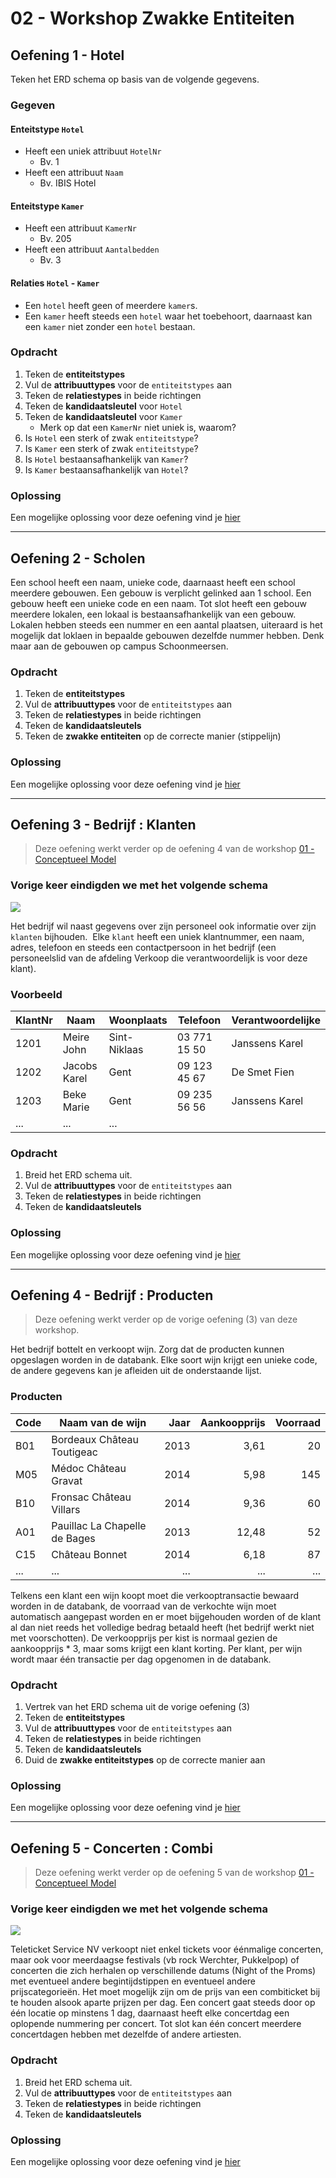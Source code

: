 # 02 - Workshop Zwakke Entiteiten

## Oefening 1 - Hotel
Teken het ERD schema op basis van de volgende gegevens.
### Gegeven
#### Enteitstype `Hotel`
- Heeft een uniek attribuut `HotelNr`
    - Bv. 1
- Heeft een attribuut `Naam`
    - Bv. IBIS Hotel
#### Enteitstype `Kamer`
- Heeft een attribuut `KamerNr`
    - Bv. 205
- Heeft een attribuut `Aantalbedden`
    - Bv. 3
#### Relaties `Hotel` - `Kamer`
- Een `hotel` heeft geen of meerdere `kamer`s.
- Een `kamer` heeft steeds een `hotel` waar het toebehoort, daarnaast kan een `kamer` niet zonder een `hotel` bestaan.

### Opdracht
1. Teken de **entiteitstypes**
2. Vul de **attribuuttypes** voor de `entiteitstypes` aan
3. Teken de **relatiestypes** in beide richtingen
4. Teken de **kandidaatsleutel** voor `Hotel`
5. Teken de **kandidaatsleutel** voor `Kamer`
    - Merk op dat een `KamerNr` niet uniek is, waarom?
6. Is `Hotel` een sterk of zwak `entiteitstype`?
7. Is `Kamer` een sterk of zwak `entiteitstype`?
8. Is `Hotel` bestaansafhankelijk van `Kamer`?
8. Is `Kamer` bestaansafhankelijk van `Hotel`?

### Oplossing
Een mogelijke oplossing voor deze oefening vind je [hier](solutions/exercise-1.md)

---

## Oefening 2 - Scholen
Een school heeft een naam, unieke code, daarnaast heeft een school meerdere gebouwen. Een gebouw is verplicht gelinked aan 1 school. Een gebouw heeft een unieke code en een naam. Tot slot heeft een gebouw meerdere lokalen, een lokaal is bestaansafhankelijk van een gebouw. Lokalen hebben steeds een nummer en een aantal plaatsen, uiteraard is het mogelijk dat loklaen in bepaalde gebouwen dezelfde nummer hebben. Denk maar aan de gebouwen op campus Schoonmeersen.

### Opdracht
1. Teken de **entiteitstypes**
2. Vul de **attribuuttypes** voor de `entiteitstypes` aan
3. Teken de **relatiestypes** in beide richtingen
4. Teken de **kandidaatsleutels**
5. Teken de **zwakke entiteiten** op de correcte manier (stippelijn)

### Oplossing
Een mogelijke oplossing voor deze oefening vind je [hier](solutions/exercise-2.md)

---

## Oefening 3 - Bedrijf : Klanten
> Deze oefening werkt verder op de oefening 4 van de workshop [01 - Conceptueel Model](../01-conceptueel_model/exercises.md)

### Vorige keer eindigden we met het volgende schema
<img src="../01-conceptueel_model/solutions/exercise-4.svg">

Het bedrijf wil naast gegevens over zijn personeel ook informatie over zijn `klanten` bijhouden. ​
Elke `klant` heeft een uniek klantnummer, een naam, adres, telefoon en steeds een contactpersoon in het bedrijf (een personeelslid van de afdeling Verkoop die verantwoordelijk is voor deze klant).

### Voorbeeld
| KlantNr 	| Naam         	| Woonplaats   	| Telefoon     	| Verantwoordelijke 	|
|---------	|--------------	|--------------	|--------------	|-------------------	|
| 1201    	| Meire John   	| Sint-Niklaas 	| 03 771 15 50 	| Janssens Karel    	|
| 1202    	| Jacobs Karel 	| Gent         	| 09 123 45 67 	| De Smet Fien      	|
| 1203    	| Beke Marie   	| Gent         	| 09 235 56 56 	| Janssens Karel    	|
| ...     	| ...          	| ...          	|              	|                   	|

### Opdracht
1. Breid het ERD schema uit.
2. Vul de **attribuuttypes** voor de `entiteitstypes` aan
3. Teken de **relatiestypes** in beide richtingen
4. Teken de **kandidaatsleutels**

### Oplossing
Een mogelijke oplossing voor deze oefening vind je [hier](solutions/exercise-3.md)

---

## Oefening 4 - Bedrijf : Producten
> Deze oefening werkt verder op de vorige oefening (3) van deze workshop.

Het bedrijf bottelt en verkoopt wijn. Zorg dat de producten kunnen opgeslagen worden in de databank. Elke soort wijn krijgt een unieke code, de andere gegevens kan je afleiden uit de onderstaande lijst.

### Producten
| Code 	| Naam van de wijn              	| Jaar 	| Aankoopprijs 	| Voorraad 	|
|------	|-------------------------------	|-----:	|-------------:	|---------:	|
| B01  	| Bordeaux Château Toutigeac    	| 2013 	|         3,61 	|       20 	|
| M05  	| Médoc Château Gravat          	| 2014 	|         5,98 	|      145 	|
| B10  	| Fronsac Château Villars       	| 2014 	|         9,36 	|       60 	|
| A01  	| Pauillac La Chapelle de Bages 	| 2013 	|        12,48 	|       52 	|
| C15  	| Château Bonnet                	| 2014 	|         6,18 	|       87 	|
| ...  	| ...                           	|  ... 	|          ... 	|      ... 	|

Telkens een klant een wijn koopt moet die verkooptransactie bewaard worden in de databank, de voorraad van de verkochte wijn moet automatisch aangepast worden en er moet bijgehouden worden of de klant al dan niet reeds het volledige bedrag betaald heeft (het bedrijf werkt niet met voorschotten).​ De verkoopprijs per kist is normaal gezien de aankoopprijs * 3, maar soms krijgt een klant korting.​ Per klant, per wijn wordt maar één transactie per dag opgenomen in de databank.​

### Opdracht
1. Vertrek van het ERD schema uit de vorige oefening (3)
2. Teken de **entiteitstypes**
3. Vul de **attribuuttypes** voor de `entiteitstypes` aan
4. Teken de **relatiestypes** in beide richtingen
5. Teken de **kandidaatsleutels**
6. Duid de **zwakke entiteitstypes** op de correcte manier aan

### Oplossing
Een mogelijke oplossing voor deze oefening vind je [hier](solutions/exercise-4.md)

---

## Oefening 5 - Concerten : Combi
> Deze oefening werkt verder op de oefening 5 van de workshop [01 - Conceptueel Model](../01-conceptueel_model/exercises.md)

### Vorige keer eindigden we met het volgende schema
<img src="../01-conceptueel_model/solutions/exercise-5.svg">

Teleticket Service NV verkoopt niet enkel tickets voor éénmalige concerten, maar ook voor meerdaagse festivals (vb rock Werchter, Pukkelpop) of concerten die zich herhalen op verschillende datums (Night of the Proms) met eventueel andere begintijdstippen en eventueel andere prijscategorieën. Het moet mogelijk zijn om de prijs van een combiticket bij te houden alsook aparte prijzen per dag.​ Een concert gaat steeds door op één locatie op minstens 1 dag, daarnaast heeft elke concertdag een oplopende nummering per concert. Tot slot kan één concert meerdere concertdagen hebben met dezelfde of andere artiesten. 
### Opdracht
1. Breid het ERD schema uit.
2. Vul de **attribuuttypes** voor de `entiteitstypes` aan
3. Teken de **relatiestypes** in beide richtingen
4. Teken de **kandidaatsleutels**

### Oplossing
Een mogelijke oplossing voor deze oefening vind je [hier](solutions/exercise-5.md)